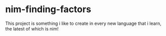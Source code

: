 # nim-finding-factors
This project is something i like to create in every new language that i learn, the latest of which is nim!
